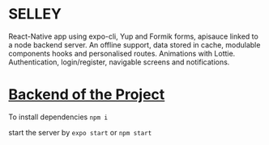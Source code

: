 # SELLEY
React-Native app using expo-cli, Yup and Formik forms, apisauce linked to a node backend server. An offline support, data stored in cache, modulable components hooks and personalised routes. Animations with Lottie. Authentication, login/register, navigable screens and notifications.


# [Backend of the Project](https://github.com/himansh-gjr/SELLEY-Backend---Node)


To install dependencies `npm i`


start the server by `expo start` or `npm start`
